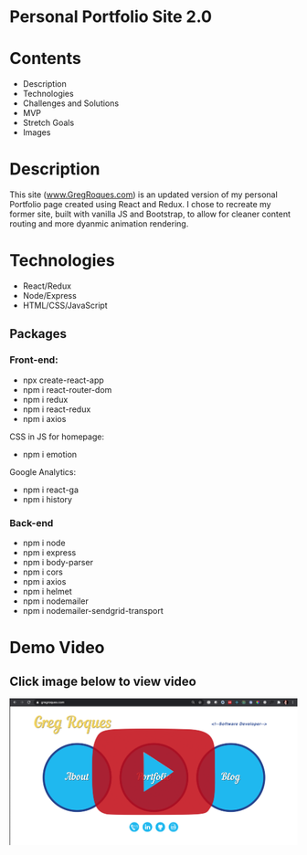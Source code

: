 # Personal Portfolio Site 2.0

# Contents

* Description
* Technologies
* Challenges and Solutions
* MVP
* Stretch Goals
* Images

# Description
This site (www.GregRoques.com) is an updated version of my personal Portfolio page created using React and Redux. I chose to recreate my former site, built with vanilla JS and Bootstrap, to allow for cleaner content routing and more dyanmic animation rendering.

# Technologies
- React/Redux
- Node/Express
- HTML/CSS/JavaScript

## Packages
### Front-end:
- npx create-react-app
- npm i react-router-dom
- npm i redux
- npm i react-redux
- npm i axios

CSS in JS for homepage:
- npm i emotion

Google Analytics:
- npm i react-ga
- npm i history

### Back-end
- npm i node
- npm i express
- npm i body-parser
- npm i cors
- npm i axios
- npm i helmet
- npm i nodemailer
- npm i nodemailer-sendgrid-transport


# Demo Video
## Click image below to view video

[![demo video](./readMeImages/playVideo.png)](https://youtu.be/YhksUFOM09Q)

  
